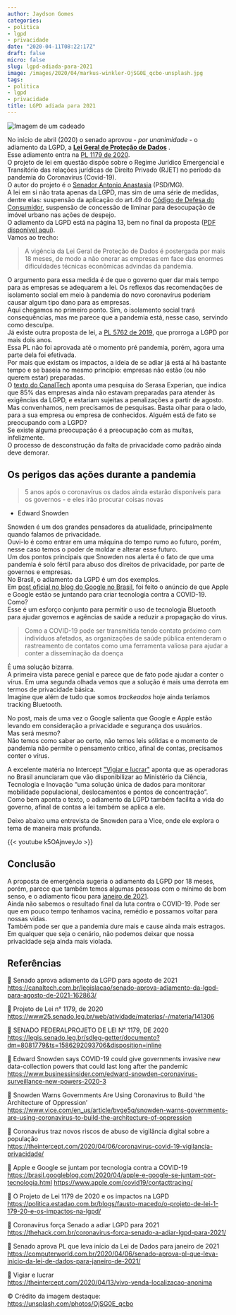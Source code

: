 ```yaml
---
author: Jaydson Gomes
categories:
- politica
- lgpd
- privacidade
date: "2020-04-11T08:22:17Z"
draft: false
micro: false
slug: lgpd-adiada-para-2021
image: /images/2020/04/markus-winkler-OjSG0E_qcbo-unsplash.jpg
tags:
- politica
- lgpd
- privacidade
title: LGPD adiada para 2021
---
```


![Imagem de um cadeado](/images/2020/04/markus-winkler-OjSG0E_qcbo-unsplash.jpg)

No início de abril (2020) o senado aprovou - _por unanimidade_ - o adiamento da LGPD, a **[Lei Geral de Proteção de Dados](http://www.planalto.gov.br/ccivil_03/_ato2015-2018/2018/lei/L13709.htm)** .  
Esse adiamento entra na [PL 1179 de 2020](https://www25.senado.leg.br/web/atividade/materias/-/materia/141306).  
O projeto de lei em questão dispõe sobre o Regime Jurídico Emergencial e Transitório das relações jurídicas de Direito Privado (RJET) no período da pandemia do Coronavírus (Covid-19).  
O autor do projeto é o [Senador Antonio Anastasia](https://www25.senado.leg.br/web/senadores/senador/-/perfil/5529) (PSD/MG).  
A lei em si não trata apenas da LGPD, mas sim de uma série de medidas, dentre elas: suspensão da aplicação do art.49 do [Código de Defesa do Consumidor](http://www.planalto.gov.br/ccivil_03/leis/l8078.htm), suspensão de concessão de liminar para desocupação de imóvel urbano nas ações de despejo.  
O adiamento da LGPD está na página 13, bem no final da proposta ([PDF disponível aqui](https://legis.senado.leg.br/sdleg-getter/documento?dm=8081779&ts=1586292093706&disposition=inline)).  
Vamos ao trecho:  

> A vigência  da Lei Geral  de Proteção de Dados é postergada por mais 18 meses, de modo a não onerar as empresas em face das enormes dificuldades técnicas econômicas advindas da pandemia. 

O argumento para essa medida é de que o governo quer dar mais tempo para as empresas se adequarem a lei.
Os reflexos das recomendações de isolamento social em meio à pandemia do novo coronavírus poderiam causar algum tipo dano para as empresas.  
Aqui chegamos no primeiro ponto. Sim, o isolamento social trará consequências, mas me parece que a pandemia está, nesse caso, servindo como desculpa.  
Já existe outra proposta de lei, a [PL 5762 de 2019](https://www.camara.leg.br/proposicoesWeb/fichadetramitacao?idProposicao=2227704), que prorroga a LGPD por mais dois anos.  
Essa PL não foi aprovada até o momento pré pandemia, porém, agora uma parte dela foi efetivada.  
Por mais que existam os impactos, a ideia de se adiar já está aí há bastante tempo e se baseia no mesmo princípio: empresas não estão (ou não querem estar) preparadas.  
O [texto do CanalTech](https://canaltech.com.br/legislacao/senado-aprova-adiamento-da-lgpd-para-agosto-de-2021-162863/) aponta uma pesquisa do Serasa Experian, que indica que 85% das empresas ainda não estavam preparadas para atender às exigências da LGPD, e estariam sujeitas a penalizações a partir de agosto.  
Mas convenhamos, nem precisamos de pesquisas. Basta olhar para o lado, para a sua empresa ou empresa de conhecidos. Alguém está de fato se preocupando com a LGPD?  
Se existe alguma preocupação é a preocupação com as multas, infelizmente.  
O processo de desconstrução da falta de privacidade como padrão ainda deve demorar.  

## Os perigos das ações durante a pandemia
> 5 anos após o coronavírus os dados ainda estarão disponíveis para os governos - e eles irão procurar coisas novas  
- Edward Snowden

Snowden é um dos grandes pensadores da atualidade, principalmente quando falamos de privacidade.  
Ouvi-lo é como entrar em uma máquina do tempo rumo ao futuro, porém, nesse caso temos o poder de moldar e alterar esse futuro.  
Um dos pontos principais que Snowden nos alerta é o fato de que uma pandemia é solo fértil para abuso dos direitos de privacidade, por parte de governos e empresas.  
No Brasil, o adiamento da LGPD é um dos exemplos.  
Em [post oficial no blog do Google no Brasil](https://brasil.googleblog.com/2020/04/apple-e-google-se-juntam-por-tecnologia.html), foi feito o anúncio de que Apple e Google estão se juntando para criar tecnologia contra a COVID-19.  
Como?  
Esse é um esforço conjunto para permitir o uso de tecnologia Bluetooth para ajudar governos e agências de saúde a reduzir a propagação do vírus.  

> Como a COVID-19 pode ser transmitida tendo contato próximo com indivíduos afetados, as organizações de saúde pública entenderam o rastreamento de contatos como uma ferramenta valiosa para ajudar a conter a disseminação da doença

É uma solução bizarra.  
A primeira vista parece genial e parece que de fato pode ajudar a conter o vírus. Em uma segunda olhada vemos que a solução é mais uma derrota em termos de privacidade básica.  
Imagine que além de tudo que somos _trackeados_ hoje ainda teríamos tracking Bluetooth.  

No post, mais de uma vez o Google salienta que Google e Apple estão levando em consideração a privacidade e segurança dos usuários.  
Mas será mesmo?  
Não temos como saber ao certo, não temos leis sólidas e o momento de pandemia não permite o pensamento crítico, afinal de contas, precisamos conter o vírus.  

A excelente matéria no Intercept ["Vigiar e lucrar"](https://theintercept.com/2020/04/13/vivo-venda-localizacao-anonima/) aponta que as operadoras no Brasil anunciaram que vão disponibilizar ao Ministério da Ciência, Tecnologia e Inovação “uma solução única de dados para monitorar mobilidade populacional, deslocamentos e pontos de concentração”.  
Como bem aponta o texto, o adiamento da LGPD também facilita a vida do governo, afinal de contas a lei também se aplica a ele.  

Deixo abaixo uma entrevista de Snowden para a Vice, onde ele explora o tema de maneira mais profunda.  

{{< youtube k5OAjnveyJo >}}  

## Conclusão
A proposta de emergência sugeria o adiamento da LGPD por 18 meses, porém, parece que também temos algumas pessoas com o mínimo de bom senso, e o adiamento ficou para [janeiro de 2021](https://computerworld.com.br/2020/04/06/senado-aprova-pl-que-leva-inicio-da-lei-de-dados-para-janeiro-de-2021/).  
Ainda não sabemos o resultado final da luta contra o COVID-19. Pode ser que em pouco tempo tenhamos vacina, remédio e possamos voltar para nossas vidas.  
Também pode ser que a pandemia dure mais e cause ainda mais estragos.  
Em qualquer que seja o cenário, não podemos deixar que nossa privacidade seja ainda mais violada.  



## Referências
📌 Senado aprova adiamento da LGPD para agosto de 2021  
https://canaltech.com.br/legislacao/senado-aprova-adiamento-da-lgpd-para-agosto-de-2021-162863/  

📌 Projeto de Lei n° 1179, de 2020   
https://www25.senado.leg.br/web/atividade/materias/-/materia/141306  

📌 SENADO FEDERALPROJETO DE LEI N° 1179, DE 2020  
https://legis.senado.leg.br/sdleg-getter/documento?dm=8081779&ts=1586292093706&disposition=inline  

📌 Edward Snowden says COVID-19 could give governments invasive new data-collection powers that could last long after the pandemic  
https://www.businessinsider.com/edward-snowden-coronavirus-surveillance-new-powers-2020-3  

📌 Snowden Warns Governments Are Using Coronavirus to Build ‘the Architecture of Oppression’  
https://www.vice.com/en_us/article/bvge5q/snowden-warns-governments-are-using-coronavirus-to-build-the-architecture-of-oppression  

📌 Coronavírus traz novos riscos de abuso de vigilância digital sobre a população  
https://theintercept.com/2020/04/06/coronavirus-covid-19-vigilancia-privacidade/  

📌 Apple e Google se juntam por tecnologia contra a COVID-19   
https://brasil.googleblog.com/2020/04/apple-e-google-se-juntam-por-tecnologia.html
https://www.apple.com/covid19/contacttracing/  

📌 O Projeto de Lei 1179 de 2020 e os impactos na LGPD  
https://politica.estadao.com.br/blogs/fausto-macedo/o-projeto-de-lei-1-179-20-e-os-impactos-na-lgpd/  

📌 Coronavírus força Senado a adiar LGPD para 2021  
https://thehack.com.br/coronavirus-forca-senado-a-adiar-lgpd-para-2021/  

📌 Senado aprova PL que leva início da Lei de Dados para janeiro de 2021  
https://computerworld.com.br/2020/04/06/senado-aprova-pl-que-leva-inicio-da-lei-de-dados-para-janeiro-de-2021/  

📌 Vigiar e lucrar  
https://theintercept.com/2020/04/13/vivo-venda-localizacao-anonima  

©️ Crédito da imagem destaque:  
https://unsplash.com/photos/OjSG0E_qcbo
